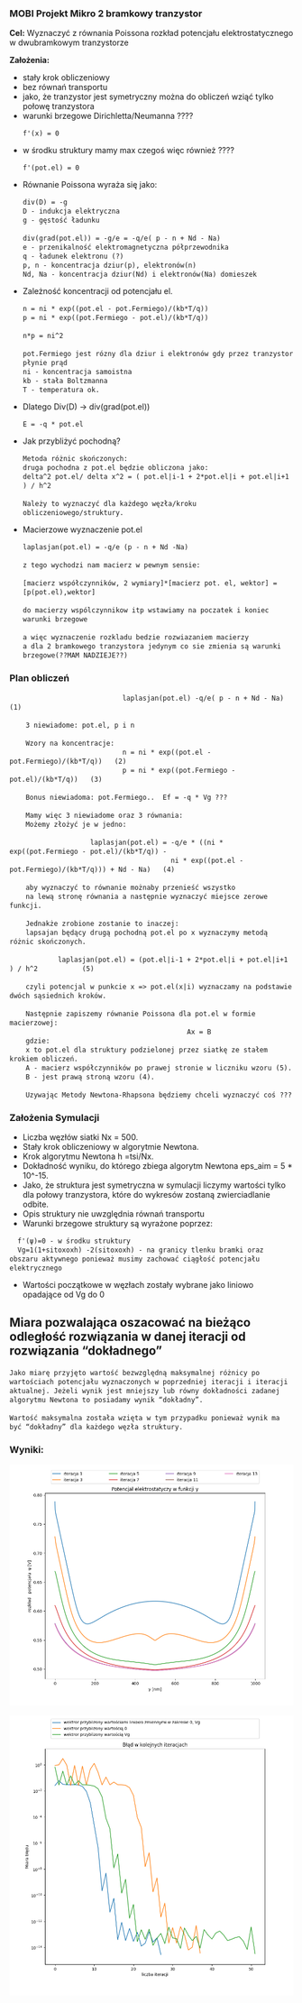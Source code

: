 ### MOBI Projekt Mikro 2 bramkowy tranzystor

**Cel:** Wyznaczyć z równania Poissona rozkład potencjału elektrostatycznego w dwubramkowym tranzystorze

**Założenia:**
- stały krok obliczeniowy
- bez równań transportu
- jako, że tranzystor jest symetryczny można do obliczeń wziąć tylko połowę tranzystora
- warunki brzegowe Dirichletta/Neumanna ????
     ```
     f'(x) = 0
     ```
- w środku struktury mamy max czegoś więc również ????
    ```
    f'(pot.el) = 0
    ```
- Równanie Poissona wyraża się jako:
    ```
    div(D) = -g
    D - indukcja elektryczna
    g - gęstość ładunku

    div(grad(pot.el)) = -g/e = -q/e( p - n + Nd - Na)
    e - przenikalność elektromagnetyczna półprzewodnika
    q - ładunek elektronu (?)
    p, n - koncentracja dziur(p), elektronów(n)
    Nd, Na - koncentracja dziur(Nd) i elektronów(Na) domieszek
    ```
- Zależność koncentracji od potencjału el.
    ```
    n = ni * exp((pot.el - pot.Fermiego)/(kb*T/q))
    p = ni * exp((pot.Fermiego - pot.el)/(kb*T/q))

    n*p = ni^2

    pot.Fermiego jest rózny dla dziur i elektronów gdy przez tranzystor płynie prąd
    ni - koncentracja samoistna
    kb - stała Boltzmanna
    T - temperatura ok.
    ```
- Dlatego Div(D) -> div(grad(pot.el))
  ```
  E = -q * pot.el
  ```
- Jak przybliżyć pochodną?
    ```
    Metoda różnic skończonych:
    druga pochodna z pot.el będzie obliczona jako:
    delta^2 pot.el/ delta x^2 = ( pot.el|i-1 + 2*pot.el|i + pot.el|i+1 ) / h^2

    Należy to wyznaczyć dla każdego węzła/kroku obliczeniowego/struktury.
    ```
- Macierzowe wyznaczenie pot.el
  ```
  laplasjan(pot.el) = -q/e (p - n + Nd -Na)

  z tego wychodzi nam macierz w pewnym sensie:

  [macierz współczynników, 2 wymiary]*[macierz pot. el, wektor] = [p(pot.el),wektor]

  do macierzy wspólczynnikow itp wstawiamy na poczatek i koniec warunki brzegowe

  a więc wyznaczenie rozkladu bedzie rozwiazaniem macierzy
  a dla 2 bramkowego tranzystora jedynym co sie zmienia są warunki brzegowe(??MAM NADZIEJE??)
  ```
### Plan obliczeń
```
                            laplasjan(pot.el) -q/e( p - n + Nd - Na)         (1)

    3 niewiadome: pot.el, p i n

    Wzory na koncentracje:
                            n = ni * exp((pot.el - pot.Fermiego)/(kb*T/q))   (2)
                            p = ni * exp((pot.Fermiego - pot.el)/(kb*T/q))   (3)

    Bonus niewiadoma: pot.Fermiego..  Ef = -q * Vg ???

    Mamy więc 3 niewiadome oraz 3 równania:
    Możemy złożyć je w jedno:

                    laplasjan(pot.el) = -q/e * ((ni * exp((pot.Fermiego - pot.el)/(kb*T/q)) -
                                        ni * exp((pot.el - pot.Fermiego)/(kb*T/q))) + Nd - Na)   (4)

    aby wyznaczyć to równanie możnaby przenieść wszystko
    na lewą stronę równania a następnie wyznaczyć miejsce zerowe funkcji.

    Jednakże zrobione zostanie to inaczej:
    lapsajan będący drugą pochodną pot.el po x wyznaczymy metodą różnic skończonych.

            laplasjan(pot.el) = (pot.el|i-1 + 2*pot.el|i + pot.el|i+1 ) / h^2           (5)

    czyli potencjal w punkcie x => pot.el(x|i) wyznaczamy na podstawie dwóch sąsiednich kroków.

    Następnie zapiszemy równanie Poissona dla pot.el w formie macierzowej:
                                            Ax = B
    gdzie:
    x to pot.el dla struktury podzielonej przez siatkę ze stałem krokiem obliczeń.
    A - macierz współczynników po prawej stronie w liczniku wzoru (5).
    B - jest prawą stroną wzoru (4).

    Uzywając Metody Newtona-Rhapsona będziemy chceli wyznaczyć coś ???

```
### Założenia Symulacji
- Liczba węzłów siatki Nx = 500.
- Stały krok obliczeniowy w algorytmie Newtona.
- Krok algorytmu Newtona h =tsi/Nx.
- Dokładność wyniku, do którego zbiega algorytm Newtona eps_aim = 5 * 10^-15.
- Jako, że struktura jest symetryczna w symulacji liczymy wartości tylko dla połowy tranzystora, które do wykresów zostaną zwierciadlanie odbite.
- Opis struktury nie uwzględnia równań transportu
- Warunki brzegowe struktury są wyrażone poprzez:
```
  f'(ψ)=0 - w środku struktury
  Vg=1(1+sitoxoxh) -2(sitoxoxh) - na granicy tlenku bramki oraz obszaru aktywnego ponieważ musimy zachować ciągłość potencjału elektrycznego
```
- Wartości początkowe w węzłach zostały wybrane jako liniowo opadające od Vg do 0

## Miara pozwalająca oszacować na bieżąco odległość rozwiązania w danej iteracji od rozwiązania “dokładnego”
```
Jako miarę przyjęto wartość bezwzględną maksymalnej różnicy po wartościach potencjału wyznaczonych w poprzedniej iteracji i iteracji aktualnej. Jeżeli wynik jest mniejszy lub równy dokładności zadanej algorytmu Newtona to posiadamy wynik “dokładny”.

Wartość maksymalna została wzięta w tym przypadku ponieważ wynik ma być “dokładny” dla każdego węzła struktury.
```
### Wyniki:

![alt text](https://github.com/gracja000/mobi-proj1/blob/master/Wyniki/figure_1.png)

![alt text](https://github.com/gracja000/mobi-proj1/blob/master/Wyniki/figure_2.png)
